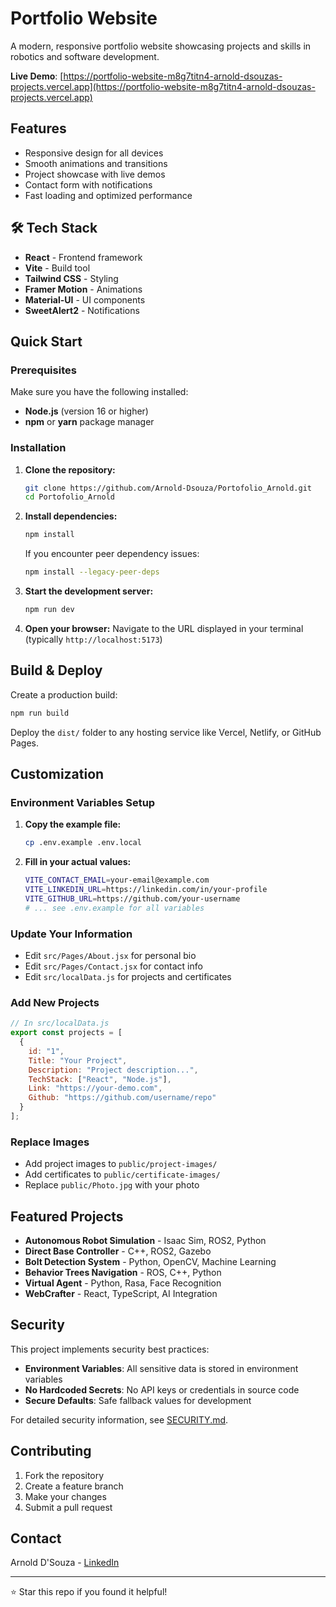 # Portfolio Website

A modern, responsive portfolio website showcasing projects and skills in robotics and software development.

 **Live Demo**: [https://portfolio-website-m8g7titn4-arnold-dsouzas-projects.vercel.app](https://portfolio-website-m8g7titn4-arnold-dsouzas-projects.vercel.app)

##  Features

- Responsive design for all devices
- Smooth animations and transitions
- Project showcase with live demos
- Contact form with notifications
- Fast loading and optimized performance

## 🛠️ Tech Stack

- **React** - Frontend framework
- **Vite** - Build tool
- **Tailwind CSS** - Styling
- **Framer Motion** - Animations
- **Material-UI** - UI components
- **SweetAlert2** - Notifications

##  Quick Start

### Prerequisites

Make sure you have the following installed:
- **Node.js** (version 16 or higher)
- **npm** or **yarn** package manager

### Installation

1. **Clone the repository:**
   ```bash
   git clone https://github.com/Arnold-Dsouza/Portofolio_Arnold.git
   cd Portofolio_Arnold
   ```

2. **Install dependencies:**
   ```bash
   npm install
   ```

   If you encounter peer dependency issues:
   ```bash
   npm install --legacy-peer-deps
   ```

3. **Start the development server:**
   ```bash
   npm run dev
   ```

4. **Open your browser:**
   Navigate to the URL displayed in your terminal (typically `http://localhost:5173`)

##  Build & Deploy

Create a production build:
```bash
npm run build
```

Deploy the `dist/` folder to any hosting service like Vercel, Netlify, or GitHub Pages.

##  Customization

### Environment Variables Setup

1. **Copy the example file:**
   ```bash
   cp .env.example .env.local
   ```

2. **Fill in your actual values:**
   ```bash
   VITE_CONTACT_EMAIL=your-email@example.com
   VITE_LINKEDIN_URL=https://linkedin.com/in/your-profile
   VITE_GITHUB_URL=https://github.com/your-username
   # ... see .env.example for all variables
   ```

### Update Your Information
- Edit `src/Pages/About.jsx` for personal bio
- Edit `src/Pages/Contact.jsx` for contact info
- Edit `src/localData.js` for projects and certificates

### Add New Projects
```javascript
// In src/localData.js
export const projects = [
  {
    id: "1",
    Title: "Your Project",
    Description: "Project description...",
    TechStack: ["React", "Node.js"],
    Link: "https://your-demo.com",
    Github: "https://github.com/username/repo"
  }
];
```

### Replace Images
- Add project images to `public/project-images/`
- Add certificates to `public/certificate-images/`
- Replace `public/Photo.jpg` with your photo

##  Featured Projects

- **Autonomous Robot Simulation** - Isaac Sim, ROS2, Python
- **Direct Base Controller** - C++, ROS2, Gazebo
- **Bolt Detection System** - Python, OpenCV, Machine Learning
- **Behavior Trees Navigation** - ROS, C++, Python
- **Virtual Agent** - Python, Rasa, Face Recognition
- **WebCrafter** - React, TypeScript, AI Integration

##  Security

This project implements security best practices:

- **Environment Variables**: All sensitive data is stored in environment variables
- **No Hardcoded Secrets**: No API keys or credentials in source code
- **Secure Defaults**: Safe fallback values for development

For detailed security information, see [SECURITY.md](SECURITY.md).

##  Contributing

1. Fork the repository
2. Create a feature branch
3. Make your changes
4. Submit a pull request

##  Contact

Arnold D'Souza - [LinkedIn](https://www.linkedin.com/in/arnold-dsouza-a169b8195/)

---

⭐ Star this repo if you found it helpful!
